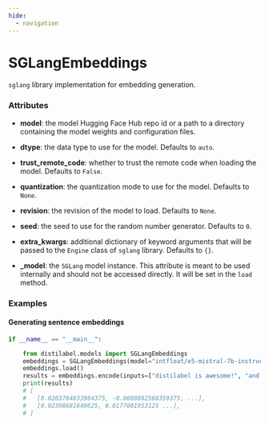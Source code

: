 ```yaml
---
hide:
  - navigation
---
```

# SGLangEmbeddings


`sglang` library implementation for embedding generation.







### Attributes

- **model**: the model Hugging Face Hub repo id or a path to a directory containing the  model weights and configuration files.

- **dtype**: the data type to use for the model. Defaults to `auto`.

- **trust_remote_code**: whether to trust the remote code when loading the model. Defaults  to `False`.

- **quantization**: the quantization mode to use for the model. Defaults to `None`.

- **revision**: the revision of the model to load. Defaults to `None`.

- **seed**: the seed to use for the random number generator. Defaults to `0`.

- **extra_kwargs**: additional dictionary of keyword arguments that will be passed to the  `Engine` class of `sglang` library. Defaults to `{}`.

- **_model**: the `SGLang` model instance. This attribute is meant to be used internally  and should not be accessed directly. It will be set in the `load` method.







### Examples


#### Generating sentence embeddings
```python
if __name__ == "__main__":

    from distilabel.models import SGLangEmbeddings
    embeddings = SGLangEmbeddings(model="intfloat/e5-mistral-7b-instruct")
    embeddings.load()
    results = embeddings.encode(inputs=["distilabel is awesome!", "and Argilla!"])
    print(results)
    # [
    #   [0.0203704833984375, -0.0060882568359375, ...],
    #   [0.02398681640625, 0.0177001953125 ...],
    # ]
```



